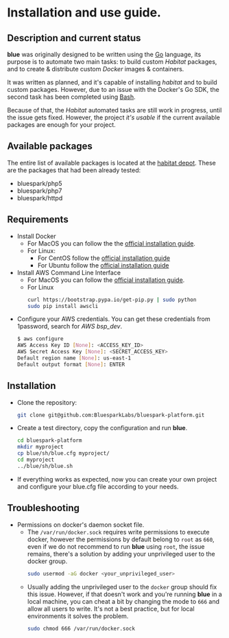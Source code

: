 # Installation and use guide.

## Description and current status
__blue__ was originally designed to be written using the [Go](https://golang.org/)
language, its purpose is to automate two main tasks: to build custom _Habitat_
packages, and to create & distribute custom _Docker_ images & containers.

It was written as planned, and it's capable of installing _habitat_ and to build
custom packages. However, due to an issue with the Docker's Go SDK, the second
task has been completed using [Bash](https://www.gnu.org/software/bash/).

Because of that, the _Habitat_ automated tasks are still work in progress, until
the issue gets fixed. However, the project *it's usable* if the current available
packages are enough for your project.

## Available packages
The entire list of available packages is located at the [habitat depot](https://bldr.habitat.sh/#/origins/bluespark).
These are the packages that had been already tested:

* bluespark/php5
* bluespark/php7
* bluespark/httpd

## Requirements
* Install Docker
  * For MacOS you can follow the the [official installation guide](https://docs.docker.com/docker-for-mac/install/).
  * For Linux:
    * For CentOS follow the [official installation guide](https://docs.docker.com/engine/installation/linux/docker-ce/centos/)
    * For Ubuntu follow the [official installation guide](https://docs.docker.com/engine/installation/linux/docker-ce/ubuntu/)
* Install AWS Command Line Interface
  * For MacOS you can follow the [official installation guide](http://docs.aws.amazon.com/cli/latest/userguide/cli-install-macos.html).
  * For Linux
    ```bash
    curl https://bootstrap.pypa.io/get-pip.py | sudo python
    sudo pip install awscli
    ```
* Configure your AWS credentials. You can get these credentials from 1password, search for _AWS bsp_dev_.
  ```bash
  $ aws configure
  AWS Access Key ID [None]: <ACCESS_KEY_ID>
  AWS Secret Access Key [None]: <SECRET_ACCESS_KEY>
  Default region name [None]: us-east-1
  Default output format [None]: ENTER
  ```

## Installation
* Clone the repository:
  ```bash
  git clone git@github.com:BluesparkLabs/bluespark-platform.git
  ```
* Create a test directory, copy the configuration and run __blue__.
  ```bash
  cd bluespark-platform
  mkdir myproject
  cp blue/sh/blue.cfg myproject/
  cd myproject
  ../blue/sh/blue.sh
  ```
* If everything works as expected, now you can create your own project and
configure your blue.cfg file according to your needs.

## Troubleshooting
* Permissions on docker's daemon socket file.
  * The `/var/run/docker.sock` requires write permissions to execute docker,
  however the permissions by default belong to `root` as `660`, even if we do
  not recommend to run __blue__ using `root`, the issue remains, there's a
  solution by adding your unprivileged user to the docker group.
    ```bash
    sudo usermod -aG docker <your_unprivileged_user>
    ```
  * Usually adding the unprivileged user to the `docker` group should fix this
  issue. However, if that doesn't work and you're running __blue__ in a local
  machine, you can cheat a bit by changing the mode to `666` and allow all users
  to write. It's not a best practice, but for local environments it solves the
  problem.
    ```bash
    sudo chmod 666 /var/run/docker.sock
    ```
